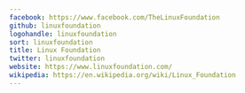 ```yaml
---
facebook: https://www.facebook.com/TheLinuxFoundation
github: linuxfoundation
logohandle: linuxfoundation
sort: linuxfoundation
title: Linux Foundation
twitter: linuxfoundation
website: https://www.linuxfoundation.com/
wikipedia: https://en.wikipedia.org/wiki/Linux_Foundation
---
```

